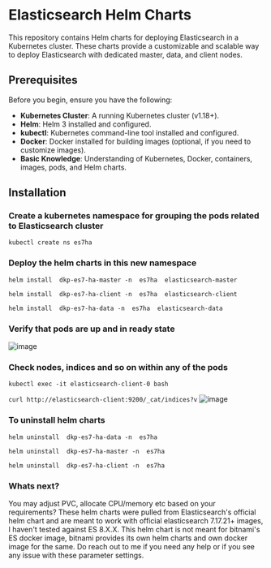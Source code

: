 # Elasticsearch Helm Charts

This repository contains Helm charts for deploying Elasticsearch in a Kubernetes cluster. These charts provide a customizable and scalable way to deploy Elasticsearch with dedicated master, data, and client nodes.

## Prerequisites

Before you begin, ensure you have the following:

- **Kubernetes Cluster**: A running Kubernetes cluster (v1.18+).
- **Helm**: Helm 3 installed and configured.
- **kubectl**: Kubernetes command-line tool installed and configured.
- **Docker**: Docker installed for building images (optional, if you need to customize images).
- **Basic Knowledge**: Understanding of Kubernetes, Docker, containers, images, pods, and Helm charts.

## Installation
### Create a kubernetes namespace for grouping the pods related to Elasticsearch cluster
``` kubectl create ns es7ha ```

### Deploy the helm charts in this new namespace
``` helm install  dkp-es7-ha-master -n  es7ha  elasticsearch-master ```

``` helm install  dkp-es7-ha-client -n  es7ha  elasticsearch-client ```

``` helm install  dkp-es7-ha-data -n  es7ha  elasticsearch-data ```

### Verify that pods are up and in ready state
![image](https://github.com/ssjsk/elasticsearch-7-17-helm/assets/4144131/35a91933-ed82-4f47-9b64-d44212f37320)

### Check nodes, indices and so on within any of the pods 

``` kubectl exec -it elasticsearch-client-0 bash ```

``` curl http://elasticsearch-client:9200/_cat/indices?v ```
![image](https://github.com/ssjsk/elasticsearch-7-17-helm/assets/4144131/36f4405d-7661-41ee-86fa-2e22b7adac86)

### To uninstall helm charts

``` helm uninstall  dkp-es7-ha-data -n  es7ha ```

``` helm uninstall  dkp-es7-ha-master -n  es7ha ```

``` helm uninstall  dkp-es7-ha-client -n  es7ha ```


### Whats next?
You may adjust PVC, allocate CPU/memory etc based on your requirements? These helm charts were pulled from Elasticsearch's official helm chart and are meant to work with official elasticsearch 7.17.21+ images, I haven't tested against ES 8.X.X. This helm chart is not meant for bitnami's ES docker image, bitnami provides its own helm charts and own docker image for the same. Do reach out to me if you need any help or if you see any issue with these parameter settings.
